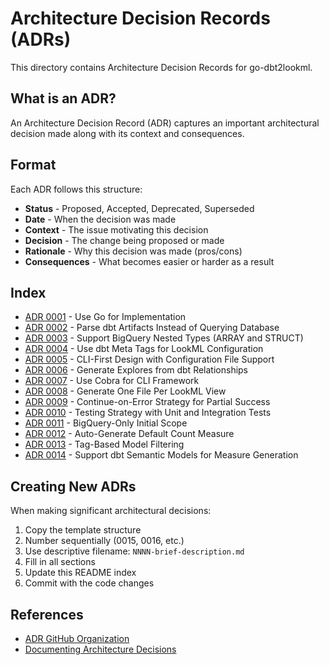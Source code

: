 # Architecture Decision Records (ADRs)

This directory contains Architecture Decision Records for go-dbt2lookml.

## What is an ADR?

An Architecture Decision Record (ADR) captures an important architectural decision made along with its context and consequences.

## Format

Each ADR follows this structure:
- **Status** - Proposed, Accepted, Deprecated, Superseded
- **Date** - When the decision was made
- **Context** - The issue motivating this decision
- **Decision** - The change being proposed or made
- **Rationale** - Why this decision was made (pros/cons)
- **Consequences** - What becomes easier or harder as a result

## Index

- [ADR 0001](0001-use-go-for-implementation.md) - Use Go for Implementation
- [ADR 0002](0002-parse-dbt-artifacts-not-database.md) - Parse dbt Artifacts Instead of Querying Database
- [ADR 0003](0003-support-bigquery-nested-types.md) - Support BigQuery Nested Types (ARRAY and STRUCT)
- [ADR 0004](0004-use-dbt-meta-for-lookml-config.md) - Use dbt Meta Tags for LookML Configuration
- [ADR 0005](0005-cli-first-with-config-file-support.md) - CLI-First Design with Configuration File Support
- [ADR 0006](0006-generate-explores-from-dbt-relationships.md) - Generate Explores from dbt Relationships
- [ADR 0007](0007-use-cobra-for-cli.md) - Use Cobra for CLI Framework
- [ADR 0008](0008-one-file-per-view-output.md) - Generate One File Per LookML View
- [ADR 0009](0009-continue-on-error-strategy.md) - Continue-on-Error Strategy for Partial Success
- [ADR 0010](0010-testing-strategy.md) - Testing Strategy with Unit and Integration Tests
- [ADR 0011](0011-bigquery-only-initial-scope.md) - BigQuery-Only Initial Scope
- [ADR 0012](0012-auto-generate-default-count-measure.md) - Auto-Generate Default Count Measure
- [ADR 0013](0013-tag-based-model-filtering.md) - Tag-Based Model Filtering
- [ADR 0014](0014-support-dbt-semantic-models.md) - Support dbt Semantic Models for Measure Generation

## Creating New ADRs

When making significant architectural decisions:

1. Copy the template structure
2. Number sequentially (0015, 0016, etc.)
3. Use descriptive filename: `NNNN-brief-description.md`
4. Fill in all sections
5. Update this README index
6. Commit with the code changes

## References

- [ADR GitHub Organization](https://adr.github.io/)
- [Documenting Architecture Decisions](https://cognitect.com/blog/2011/11/15/documenting-architecture-decisions)
